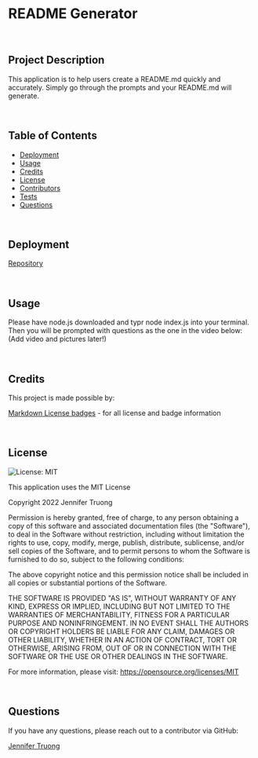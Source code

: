 
  # README Generator 

  <br/>

  ## Project Description

  This application is to help users create a README.md quickly and accurately. Simply go through the prompts and your README.md will generate.

  <br/>

  ## Table of Contents
  - [Deployment](#installation)
  - [Usage](#usage)
  - [Credits](#credits)
  - [License](#license)
  - [Contributors](#contributors)
  - [Tests](#tests)
  - [Questions](#question)

  <br/>

  ## Deployment

  [Repository](https://github.com/jentruong09/readme-generator)

  <br/>

  ## Usage
  Please have node.js downloaded and typr node index.js into your terminal. Then you will be prompted with questions as the one in the video below: (Add video and pictures later!)

  <br/>

  ## Credits
  This project is made possible by:

  [Markdown License badges](https://gist.github.com/lukas-h/2a5d00690736b4c3a7ba) - for all license and badge information 

  <br/>

  ## License 
  ![License: MIT](https://img.shields.io/badge/License-MIT-yellow.svg)
  
  This application uses the MIT License

  Copyright 2022 Jennifer Truong

  Permission is hereby granted, free of charge, to any person obtaining a copy of this software and associated documentation files (the "Software"), to deal in the Software without restriction, including without limitation the rights to use, copy, modify, merge, publish, distribute, sublicense, and/or sell copies of the Software, and to permit persons to whom the Software is furnished to do so, subject to the following conditions:

  The above copyright notice and this permission notice shall be included in all copies or substantial portions of the Software.

  THE SOFTWARE IS PROVIDED "AS IS", WITHOUT WARRANTY OF ANY KIND, EXPRESS OR IMPLIED, INCLUDING BUT NOT LIMITED TO THE WARRANTIES OF MERCHANTABILITY, FITNESS FOR A PARTICULAR PURPOSE AND NONINFRINGEMENT. IN NO EVENT SHALL THE AUTHORS OR COPYRIGHT HOLDERS BE LIABLE FOR ANY CLAIM, DAMAGES OR OTHER LIABILITY, WHETHER IN AN ACTION OF CONTRACT, TORT OR OTHERWISE, ARISING FROM, OUT OF OR IN CONNECTION WITH THE SOFTWARE OR THE USE OR OTHER DEALINGS IN THE SOFTWARE.

  For more information, please visit: https://opensource.org/licenses/MIT

  <br/>

  ## Questions
  If you have any questions, please reach out to a contributor via GitHub:

  [Jennifer Truong](https://github.com/jentruong09)
  

